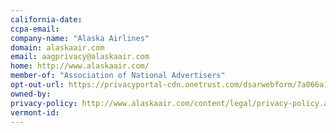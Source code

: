 ```yaml
---
california-date: 
ccpa-email: 
company-name: "Alaska Airlines"
domain: alaskaair.com
email: aagprivacy@alaskaair.com
home: http://www.alaskaair.com/
member-of: "Association of National Advertisers"
opt-out-url: https://privacyportal-cdn.onetrust.com/dsarwebform/7a066a1e-5ec0-4f03-ba72-9ee06ba6e1d3/2d92e0a3-b352-421c-9481-1ea9f187fc27.html
owned-by: 
privacy-policy: http://www.alaskaair.com/content/legal/privacy-policy.aspx?lid=footer:privacyPolicy
vermont-id: 
---
```




